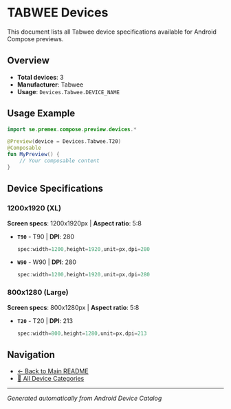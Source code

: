 # TABWEE Devices

This document lists all Tabwee device specifications available for Android Compose previews.

## Overview

- **Total devices**: 3
- **Manufacturer**: Tabwee
- **Usage**: `Devices.Tabwee.DEVICE_NAME`

## Usage Example

```kotlin
import se.premex.compose.preview.devices.*

@Preview(device = Devices.Tabwee.T20)
@Composable
fun MyPreview() {
    // Your composable content
}
```

## Device Specifications

### 1200x1920 (XL)

**Screen specs**: 1200x1920px | **Aspect ratio**: 5:8

- **`T90`** - T90 | **DPI**: 280
  ```kotlin
  spec:width=1200,height=1920,unit=px,dpi=280
  ```

- **`W90`** - W90 | **DPI**: 280
  ```kotlin
  spec:width=1200,height=1920,unit=px,dpi=280
  ```

### 800x1280 (Large)

**Screen specs**: 800x1280px | **Aspect ratio**: 5:8

- **`T20`** - T20 | **DPI**: 213
  ```kotlin
  spec:width=800,height=1280,unit=px,dpi=213
  ```

## Navigation

- [← Back to Main README](../../README.md)
- [📱 All Device Categories](../README.md)

---
*Generated automatically from Android Device Catalog*
